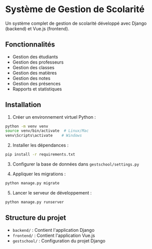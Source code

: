 
# Système de Gestion de Scolarité

Un système complet de gestion de scolarité développé avec Django (backend) et Vue.js (frontend).

## Fonctionnalités

- Gestion des étudiants
- Gestion des professeurs
- Gestion des classes
- Gestion des matières
- Gestion des notes
- Gestion des présences
- Rapports et statistiques

## Installation

1. Créer un environnement virtuel Python :
```bash
python -m venv venv
source venv/bin/activate  # Linux/Mac
venv\Scripts\activate    # Windows
```

2. Installer les dépendances :
```bash
pip install -r requirements.txt
```

3. Configurer la base de données dans `gestschool/settings.py`

4. Appliquer les migrations :
```bash
python manage.py migrate
```

5. Lancer le serveur de développement :
```bash
python manage.py runserver
```

## Structure du projet

- `backend/` : Contient l'application Django
- `frontend/` : Contient l'application Vue.js
- `gestschool/` : Configuration du projet Django
